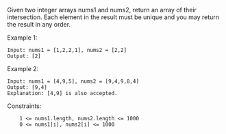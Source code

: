 Given two integer arrays nums1 and nums2, return an array of their intersection. Each element in the result must be unique and you may return the result in any order.

Example 1:

```
Input: nums1 = [1,2,2,1], nums2 = [2,2]
Output: [2]
```

Example 2:

```
Input: nums1 = [4,9,5], nums2 = [9,4,9,8,4]
Output: [9,4]
Explanation: [4,9] is also accepted.
```

Constraints:

```
    1 <= nums1.length, nums2.length <= 1000
    0 <= nums1[i], nums2[i] <= 1000
```
